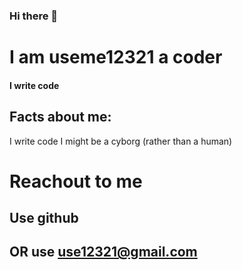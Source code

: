 ### Hi there 👋
# I am useme12321 a coder
#### I write code
## Facts about me:
I write code
I might be a cyborg (rather than a human)

<!--
**useme12321/useme12321** is a ✨ _special_ ✨ repository because its `README.md` (this file) appears on your GitHub profile.

Here are some ideas to get you started:

- 🔭 I’m currently working on ...
- 🌱 I’m currently learning ...
- 👯 I’m looking to collaborate on ...
- 🤔 I’m looking for help with ...
- 💬 Ask me about ...
- 📫 How to reach me: ...
- 😄 Pronouns: ...
- ⚡ Fun fact: ...
-->

# Reachout to me
## Use github
## OR use use12321@gmail.com
